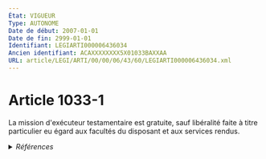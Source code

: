 ```yaml
---
État: VIGUEUR
Type: AUTONOME
Date de début: 2007-01-01
Date de fin: 2999-01-01
Identifiant: LEGIARTI000006436034
Ancien identifiant: ACAXXXXXXXX5X01033BAXXAA
URL: article/LEGI/ARTI/00/00/06/43/60/LEGIARTI000006436034.xml
---
```


<h1>Article 1033-1</h1>

La mission d'exécuteur testamentaire est gratuite, sauf libéralité faite à titre
particulier eu égard aux facultés du disposant et aux services rendus.


<details>
  <summary><em>Références</em></summary>

  <h2>Articles faisant référence à l'article</h2>
  
  <ul>
    <li>
      <a href="https://legal.tricoteuses.fr//redirection/LEGIARTI000006284853?vers=git&vers=legifrance">LOI n° 2006-728 du 23 juin 2006 portant réforme des successions et des libéralités - article 19 ENTIEREMENT_MODIF</a> CREATION cible
    </li>
  </ul>
  
  <h2>Références faites par l'article</h2>
  
  <ul>
    <li>
      CODIFICATION source Loi 1803-05-03
    </li>
    <li>
      2006-06-23 CREATION source <a href="https://legal.tricoteuses.fr//redirection/LEGIARTI000006284853?vers=git&vers=legifrance">LOI n° 2006-728 du 23 juin 2006 portant réforme des successions et des libéralités - article 19 ENTIEREMENT_MODIF</a>
    </li>
  </ul>
</details>
